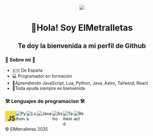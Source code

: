 <div id="encabezado" align="center">
<p>
<img src="https://i.giphy.com/media/v1.Y2lkPTc5MGI3NjExbmE3aHY3Z3g3ZGthYWZ3cm5uMjFqcnNvZ2JwZmcycGo4NXBmbGZ6ZiZlcD12MV9pbnRlcm5hbF9naWZfYnlfaWQmY3Q9Zw/qgQUggAC3Pfv687qPC/giphy.gif" width="200" />
    <h1 align="center">👋Hola! Soy ElMetralletas</h1>
    <h2 align="center">Te doy la bienvenida a mi perfil de Github</h2>
</p>
</div>


### 👤 Sobre mi 👤
- 🇪🇸 De España
- 💻 Programador en formación
- 👤Aprendiendo JavaScript, Lua, Python, Java, Astro, Tailwind, React
- 🍳Toda ayuda siempre es bienvenida


### 🛠 Lenguajes de programacion 🛠

<img align="left" alt="JavaScript" width="35px" src="https://raw.githubusercontent.com/github/explore/80688e429a7d4ef2fca1e82350fe8e3517d3494d/topics/javascript/javascript.png" />
<img align="left" alt="Python" width="35px" src="https://tinkercademy.com/wp-content/uploads/2018/04/python-icon-300x300.png" />
<img align="left" alt="Lua" width="35px" src="https://creazilla-store.fra1.digitaloceanspaces.com/icons/3256782/file-type-lua-icon-sm.png" />
<img align="left" alt="Java" width="50px" src="https://www.channelpartner.es/wp-content/uploads/2021/09/10085_21.jpg.webp" />
<img align="left" alt="Astro" width="35px" src="https://www.svgrepo.com/show/373446/astro.svg" />
<img align="left" alt="Tailwind" width="35px" src="https://www.svgrepo.com/show/374118/tailwind.svg" />
<img align="left" alt="React" width="35px" src="https://static-00.iconduck.com/assets.00/react-icon-512x512-u6e60ayf.png" />

<br>
<br>
<br>
©️ ElMetralletas 2025

